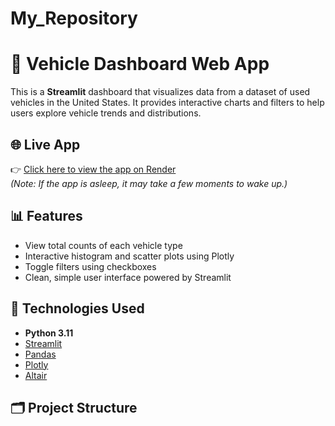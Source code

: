 # My_Repository
# 🚗 Vehicle Dashboard Web App

This is a **Streamlit** dashboard that visualizes data from a dataset of used vehicles in the United States. It provides interactive charts and filters to help users explore vehicle trends and distributions.

## 🌐 Live App

👉 [Click here to view the app on Render](https://your-app-name.onrender.com)  
*(Note: If the app is asleep, it may take a few moments to wake up.)*

## 📊 Features

- View total counts of each vehicle type
- Interactive histogram and scatter plots using Plotly
- Toggle filters using checkboxes
- Clean, simple user interface powered by Streamlit

## 🧰 Technologies Used

- **Python 3.11**
- [Streamlit](https://streamlit.io)
- [Pandas](https://pandas.pydata.org)
- [Plotly](https://plotly.com)
- [Altair](https://altair-viz.github.io)

## 🗂️ Project Structure

